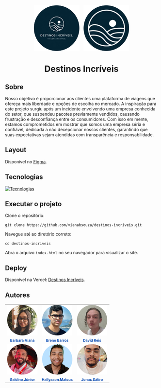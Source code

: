 <p align="center">
  <img src="src/img/logo-1.png" alt="Logotipo 1" width="150" style="margin-right: 10px;"/>
  <img src="src/img/logo-2.png" alt="Logotipo 2" width="150"/>
</p>

# <p align="center">Destinos Incríveis</p>

## Sobre
Nosso objetivo é proporcionar aos clientes uma plataforma de viagens que ofereça mais liberdade e opções de escolha no mercado. A inspiração para este projeto surgiu após um incidente envolvendo uma empresa conhecida do setor, que suspendeu pacotes previamente vendidos, causando frustração e desconfiança entre os consumidores. Com isso em mente, estamos comprometidos em mostrar que somos uma empresa séria e confiável, dedicada a não decepcionar nossos clientes, garantindo que suas expectativas sejam atendidas com transparência e responsabilidade.

## Layout
Disponível no [Figma](https://www.figma.com/design/Ao87X101ymlK1gSCh9yVBu/Grupo-3---Design-Agencia-Viagens?node-id=4-4&node-type=canvas&t=1OQPB5WyikXkJ7VI-0).

## Tecnologias
[![Tecnologias](https://skillicons.dev/icons?i=figma,html,css,js,git)](https://skillicons.dev)

## Executar o projeto
Clone o repositório:
```
git clone https://github.com/vianabsouza/destinos-incriveis.git
```

Navegue até ao diretório correto:
```
cd destinos-incriveis
```

Abra o arquivo ```index.html``` no seu navegador para visualizar o site.

## Deploy
Disponível na Vercel: [Destinos Incríveis](destinos-incriveis.vercel.app).

## Autores
<table>
  <tr>
    <td align="center"><a href=""><img src="./src/img/integrantes/barbara.png" width="100px;"/><br /><sub style="color: #1251B5"><b>Barbara Viana</b></sub></a><br /></td>
    <td align="center"><a href=""><img src="./src/img/integrantes/breno.png" width="100px;"/><br /><sub style="color: #1251B5"><b>Breno Barros</b></sub></a><br /></td>
    <td align="center"><a href=""><img src="./src/img/integrantes/david.png" width="100px;"/><br /><sub style="color: #1251B5"><b>David Reis</b></sub></a><br /></td>
  </tr>
  <tr>
    <td align="center"><a href=""><img src="./src/img/integrantes/galdino.png" width="100px;"/><br /><sub style="color: #1251B5"><b>Galdino Júnior</b></sub></a><br /></td>
    <td align="center"><a href="https://github.com/hallyssonmateus"><img src="./src/img/integrantes/hallysson.png" width="100px;"/><br /><sub style="color: #1251B5"><b>Hallysson Mateus</b></sub></a><br /></td>
    <td align="center"><a href="https://github.com/JonasSatiro"><img src="./src/img/integrantes/jonas.png" width="100px;"/><br /><sub style="color: #1251B5"><b>Jonas Sátiro</b></sub></a><br /></td>
  </tr>
</table>